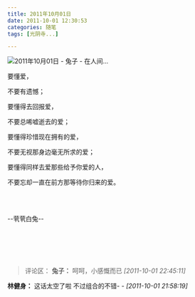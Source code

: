 ```yaml
---
title: 2011年10月01日
date: 2011-10-01 12:30:53
categories: 随笔
tags: [光阴寺...]

---
```

![2011年10月01日 - 兔子 - 在人间...](1326310090277586862.jpg)

要懂爱，

不要有遗憾；

要懂得去回报爱，

不要总唏嘘逝去的爱；

要懂得珍惜现在拥有的爱，

不要无视那身边毫无所求的爱；

要懂得同样去爱那些给予你爱的人，

不要忘却一直在前方那等待你归来的爱。

<br /><br />

--茕茕白兔--

<br /><br />
---
>评论区：
>**兔子：** 呵呵，小感慨而已  *[2011-10-01 22:45:11]*
>
**林健身：** 这话太空了啦 不过组合的不错- -  *[2011-10-01 21:58:19]*
>
